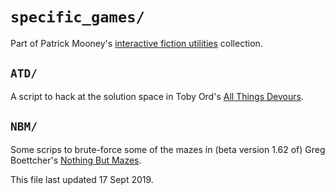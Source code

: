 # `specific_games/`
Part of <span class="vcard"><span class="fn">Patrick Mooney</span>'s <a class="url" rel="me author" href="https://github.com/patrick-brian-mooney/IF-utils">interactive fiction utilities</a> collection</span>.

## `ATD/`
A script to hack at the solution space in <span class="vcard"><span class="vcard">Toby Ord</span>'s <a rel="muse" class="url" href="http://www.amirrorclear.net/flowers/game/devours/">All Things Devours</a></span>.

## `NBM/`
Some scrips to brute-force some of the mazes in (beta version 1.62 of) <span class="vcard"><span class="fn">Greg Boettcher</span>'s <a class="url" rel="muse" href="https://gregboettcher.com/mazes/">Nothing But Mazes</a></span>.


<footer>This file last updated 17 Sept 2019.</footer>